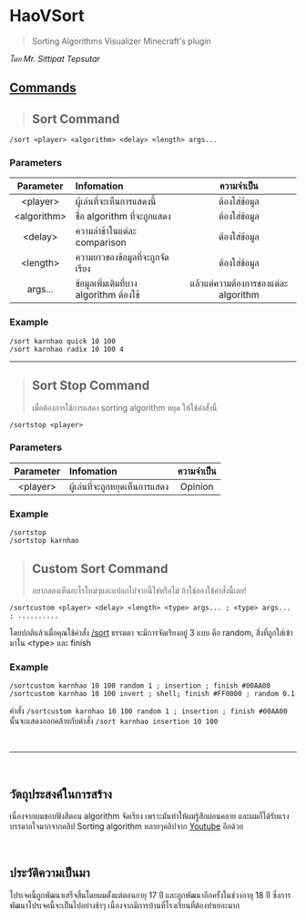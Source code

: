 # HaoVSort

> Sorting Algorithms Visualizer Minecraft's plugin

_โดย Mr. Sittipat Tepsutar_

## [Commands](src/main/java/com/hao/haovsort/commands/Sort.java)
> ## Sort Command
```
/sort <player> <algorithm> <delay> <length> args...
```
### Parameters
|Parameter|Infomation|ความจำเป็น|
|:-:|:-|:-:|
|\<player\>|ผู้เล่นที่จะเห็นการแสดงนี้|ต้องใส่ข้อมูล|
|\<algorithm\>|ชื่อ algorithm ที่จะถูกแสดง|ต้องใส่ข้อมูล|
|\<delay\>|ความล่าช้าในแต่ละ comparison|ต้องใส่ข้อมูล|
|\<length\>|ความยาวของข้อมูลที่จะถูกจัดเรียง|ต้องใส่ข้อมูล|
|args...|ข้อมูลเพิ่มเติมที่บาง algorithm ต้องใช้|แล้วแต่ความต้องการของแต่ละ algorithm

### Example
```
/sort karnhao quick 10 100
/sort karnhao radix 10 100 4
```

<hr>

> ## Sort Stop Command
> เมื่อต้องการใช้การแสดง sorting algorithm หยุด ให้ใช้คำสั่งนี้
```
/sortstop <player>
```
### Parameters
|Parameter|Infomation|ความจำเป็น|
|:-:|:-|:-:|
|\<player\>|ผู้เล่นที่จะถูกหยุดเห็นการแสดง|Opinion|

### Example
```
/sortstop
/sortstop karnhao
```

> ## Custom Sort Command
> อยากลองเห็นอะไรใหม่ๆและแปลกไปจากนี้ใช่หรือไม่ ถ้าใช่ลองใช้คำสั่งนี้เลย!

```
/sortcustom <player> <delay> <length> <type> args... ; <type> args... ; ..........
```
โดยปกติแล้วเมื่อคุณใช้คำสั่ง [/sort](#sort-command) ธรรมดา จะมีการจัดเรียงอยู่ 3 แบบ คือ random, สิ่งที่ถูกใส่เข้ามาใน \<type\> และ finish

### Example
```
/sortcustom karnhao 10 100 random 1 ; insertion ; finish #00AA00
/sortcustom karnhao 10 100 invert ; shell; finish #FF0000 ; random 0.1
```

คำสั่ง `/sortcustom karnhao 10 100 random 1 ; insertion ; finish #00AA00` นั้นจะแสดงออกคล้ายกับคำสั่ง `/sort karnhao insertion 10 100`

<br>
<hr>
<br>


## วัตถุประสงค์ในการสร้าง
เนื่องจากผมชอบฟังสีตอน algorithm จัดเรียง เพราะมันทำให้ผมรู้สึกผ่อนคลาย และผมก็ได้รับแรงบรรดาลใจมากจากคลิป Sorting algorithm หลายๆคลิปจาก [Youtube](https://www.youtube.com/) อีกด้วย

<br>

## ประวัติความเป็นมา
โปรเจคนี้ถูกพัฒนาเสร็จสิ้นโดยผมตั้งแต่ตอนอายุ 17 ปี และถูกพัฒนาอีกครั้งในช่วงอายุ 18 ปี ซึ่งการพัฒนาโปรเจคนี้จะเป็นไปอย่างช้าๆ เนื่องจากมีการบ้านที่โรงเรียนที่ต้องทำเยอะมาก